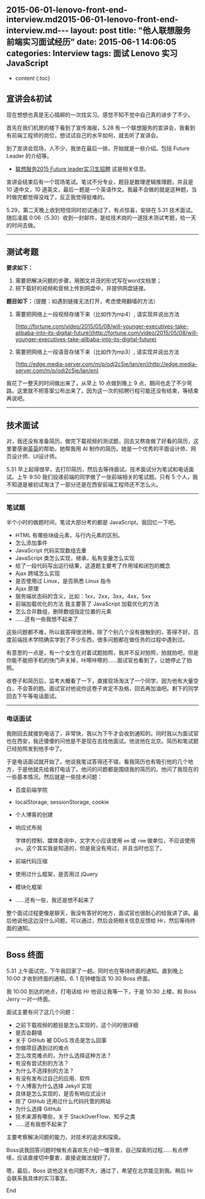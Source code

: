 2015-06-01-lenovo-front-end-interview.md2015-06-01-lenovo-front-end-interview.md---
layout: post
title:  "他人联想服务前端实习面试经历"
date:   2015-06-1 14:06:05
categories: Interview
tags: 面试 Lenovo 实习 JavaScript
---

* content
{:toc}

## 宣讲会&初试

现在想想也真是无心插柳的一次找实习。感觉不知不觉中自己真的进步了不少。

首先在我们机房的楼下看到了宣传海报，5.28 有一个联想服务的宣讲会，我看到有前端工程师的岗位，想试试自己的水平如何，就去听了宣讲会。

到了宣讲会现场，人不少，我坐在最后一排。开始就是一些介绍。包括 Future Leader 的介绍等。





* [联想服务2015 Future leader实习生招聘](http://job.xjtu.edu.cn/jobsHtml/153824064.html) 这是相关信息。

宣讲会结束后有一个现场笔试。笔试不分专业，题目是数理逻辑推理题，并且是 10 道中文，10 道英文，最后一题是一个英语作文。我最不会做的就是这种题，当时做完都觉得没戏了，反正我觉得挺难的。

5.29，第二天晚上收到短信同时初试通过了，有点惊喜，安排在 5.31 技术面试。随后凌晨 0:06（5.30）收到一封邮件，是给技术岗的一道技术测试考题，给一天的时间去做。

---

## 测试考题

**要求如下：**

1. 需要把解决问题的步骤，用图文并茂的形式写在word文档里；
2. 把下载好的视频和音频上传到网盘中，并提供网盘链接。

**题目如下：**（提醒：如遇到链接无法打开，考虑使用翻墙的方法）

1. 需要把网络上一段视频存储下来（比如作为mp4）, 请实现并说出方法

    [http://fortune.com/video/2015/05/08/will-younger-executives-take-alibaba-into-its-digital-future](http://fortune.com/video/2015/05/08/will-younger-executives-take-alibaba-into-its-digital-future)

2. 需要把网络上一段语音存储下来（比如作为mp3）, 请实现并说出方法

    [http://edge.media-server.com/m/p/odj2c5ie/lan/en](http://edge.media-server.com/m/p/odj2c5ie/lan/en)

我花了一整天的时间做出来了，从早上 10 点做到晚上 9 点，期间也走了不少弯路。这里就不把答案公布出来了。因为这一次的招聘行程可能还没有结束，等结束再说吧。

---

## 技术面试

对，我还没有准备简历。做完下载视频的测试题，回去又熬夜做了好看的简历，这里要感谢[英英](http://weibo.com/u/1765712462?topnav=1&wvr=6&topsug=1)的帮助，她帮我用 AI 制作的简历。她是一个优秀的平面设计师、网页设计师、UI设计师。

5.31 早上起得很早，去打印简历，然后去等待面试。技术面试分为笔试和电话面试。上午 9:50 我们投递前端的同学做了一张前端相关的笔试题。只有 5 个人，我不知道是被初试淘汰了一部分还是在西安前端工程师还不怎么火。

---

### 笔试题

半个小时的做题时间，笔试大部分考的都是 JavaScript。我回忆一下吧。

* HTML 有哪些块级元素，与行内元素的区别。
* 怎么添加事件
* JavaScript 代码实现数组去重
* JavaScript 类怎么实现，继承，私有变量怎么实现
* 给了一段代码写出运行结果，这道题主要考了作用域和闭包的概念
* Ajax 跨域怎么实现
* 是否使用过 Linux，是否熟悉 Linux 指令
* Ajax 原理
* 服务端状态码的含义，比如：1xx，2xx，3xx，4xx，5xx
* 前端加载优化的方法
    我主要答了 JavaScript 加载优化的方法
* 怎么合并数组，删除数组指定位置的元素
* ……还有一些我想不起来了

这些问题都不难，所以我答得很流畅，除了个别几个没有接触到的，答得不好。百度前端技术学院确实学到了不少东西，很多问题都在做任务的过程中遇到过。

有意思的一点是，有一个女生在对着试题拍照，我并不反对拍照，拍就拍吧，但是你能不能把手机的快门声关掉，咔嚓咔嚓的……面试官也看到了，让她停止了拍照。

收卷子和简历后，监考大概看了一下，直接现场淘汰了一个同学，因为他有大量空白，不会答的题。面试官对他说你这卷子肯定不及格，回去再加油吧。剩下的同学回去下午等电话面试。

---

### 电话面试

我刚回去就接到电话了，非常快，我以为下午才会收到通知的。同时我以为面试官也在西安，我还傻傻的问他是不是现在去找他面试。他说他在北京。简历和笔试题已经拍照发到他手中了。

于是电话面试就开始了。他说我笔试答得还不错，看我简历也有吸引他的几个地方，于是他就先给我打电话了。他问的问题都是围绕我的简历的。他问了我现在的一些基本情况。然后就是一些技术问题：

* 百度前端学院
* localStorage, sessionStorage, cookie
* 个人博客的创建
* 响应式布局   

    字体的控制，媒体查询中，文字大小应该使用 `em` 或 `rem` 做单位，不应该使用 `px`。这个其实我是知道的，但是我没有用过，并且当时也忘了。

* 前端代码压缩
* 使用过什么框架，是否用过 jQuery
* 模块化框架
* ……还有一些，我还是想不起来了

整个面试过程更像是聊天，我没有答好的地方，面试官也很耐心的给我讲了讲。最后他说他这边没什么问题，可以通过，然后会把相关信息反馈给 Hr，然后等待终面的通知。

---

## Boss 终面

5.31 上午面试完，下午我回家了一趟。同时也在等待终面的通知。直到晚上 10:00 才收到终面的通知。6.
1 在钟楼饭店 10:30 Boss 终面。

我 10:00 到达的地点，打电话给 Hr 他说让我等一下，于是 10:30 上楼，和 Boss Jerry 一对一终面。

面试主要有问了这几个问题：

* 之前下载视频的题目是怎么实现的，这个问的很详细
* 是否会翻墙
* 关于 GitHub 被 DDoS 攻击是怎么回事
* 你做项目遇到过的难点
* 怎么攻克难点的，为什么选择这种方法？
* 有没有尝试别的方法？
* 为什么不选择别的方法？
* 有没有发布过自己的应用、软件
* 个人博客为什么选择 Jekyll 实现
* 具体是怎么实现的，是否有响应式设计
* 除了 GitHub 还用过什么代码托管的网站
* 为什么选择 GitHub
* 技术来源有哪些，关于 StackOverFlow、知乎之类
* ……还有我想不起来了

主要考察解决问题的能力，对技术的追求和探索。

Boss说我回答问题时候有点喜欢先介绍一堆背景，自己探索的过程……有点啰嗦，应该直接切中要害，直接说做法就好了。

嗯，最后，Boss 说他这关也问题不大，通过了，希望在北京能见到我。稍后 Hr 会联系我具体的实习事宜。

End
